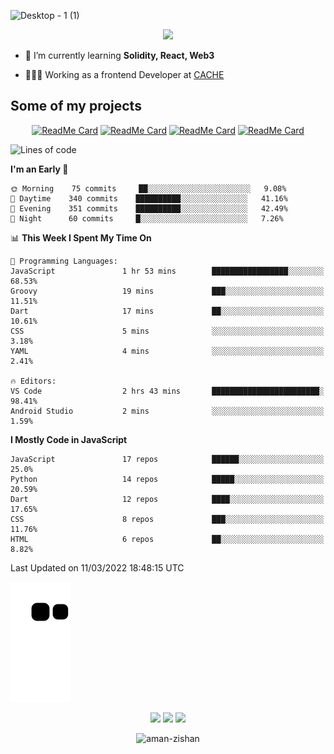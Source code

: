 


<!--
**Aman-zishan/Aman-zishan** is a ✨ _special_ ✨ repository because its `README.md` (this file) appears on your GitHub profile.-->


![Desktop - 1 (1)](https://user-images.githubusercontent.com/55238388/120219106-52faa280-c258-11eb-881b-f68df4583350.png)

<!--
<p align="center"> <a href="https://github.com/ryo-ma/github-profile-trophy"><img src="https://github-profile-trophy.vercel.app/?username=aman-zishan" alt="aman-zishan" /></a> </p> -->

<div align="center">
  
![](https://github-readme-stats.vercel.app/api?username=Aman-zishan&count_private=true&theme=dark&show_icons=true&include_all_commits=true)

</div>


- 🌱 I’m currently learning **Solidity, React, Web3**

- 👩🏻‍💻 Working as a frontend Developer at [CACHE](https://www.cache.gold)


## Some of my projects

<div align="center">

[![ReadMe Card](https://github-readme-stats.vercel.app/api/pin/?username=Aman-zishan&repo=textextractor2.0&theme=dark)](https://github.com/Aman-zishan/textextractor2.0)
[![ReadMe Card](https://github-readme-stats.vercel.app/api/pin/?username=Aman-zishan&repo=DocScanner&theme=dark)](https://github.com/Aman-zishan/DocScanner)
[![ReadMe Card](https://github-readme-stats.vercel.app/api/pin/?username=Aman-zishan&repo=textextractor&theme=dark)](https://github.com/Aman-zishan/textextractor)
[![ReadMe Card](https://github-readme-stats.vercel.app/api/pin/?username=Aman-zishan&repo=palliative-care-clinic&theme=dark)](https://github.com/Aman-zishan/palliative-care-clinic)

</div>

<!--START_SECTION:waka-->
![Lines of code](https://img.shields.io/badge/From%20Hello%20World%20I%27ve%20Written-2%20Million%20lines%20of%20code-blue)

**I'm an Early 🐤** 

```text
🌞 Morning    75 commits     ██░░░░░░░░░░░░░░░░░░░░░░░   9.08% 
🌆 Daytime    340 commits    ██████████░░░░░░░░░░░░░░░   41.16% 
🌃 Evening    351 commits    ██████████░░░░░░░░░░░░░░░   42.49% 
🌙 Night      60 commits     █░░░░░░░░░░░░░░░░░░░░░░░░   7.26%

```


📊 **This Week I Spent My Time On** 

```text
💬 Programming Languages: 
JavaScript               1 hr 53 mins        █████████████████░░░░░░░░   68.53% 
Groovy                   19 mins             ███░░░░░░░░░░░░░░░░░░░░░░   11.51% 
Dart                     17 mins             ██░░░░░░░░░░░░░░░░░░░░░░░   10.61% 
CSS                      5 mins              ░░░░░░░░░░░░░░░░░░░░░░░░░   3.18% 
YAML                     4 mins              ░░░░░░░░░░░░░░░░░░░░░░░░░   2.41%

🔥 Editors: 
VS Code                  2 hrs 43 mins       ████████████████████████░   98.41% 
Android Studio           2 mins              ░░░░░░░░░░░░░░░░░░░░░░░░░   1.59%

```

**I Mostly Code in JavaScript** 

```text
JavaScript               17 repos            ██████░░░░░░░░░░░░░░░░░░░   25.0% 
Python                   14 repos            █████░░░░░░░░░░░░░░░░░░░░   20.59% 
Dart                     12 repos            ████░░░░░░░░░░░░░░░░░░░░░   17.65% 
CSS                      8 repos             ███░░░░░░░░░░░░░░░░░░░░░░   11.76% 
HTML                     6 repos             ██░░░░░░░░░░░░░░░░░░░░░░░   8.82%

```



 Last Updated on 11/03/2022 18:48:15 UTC
<!--END_SECTION:waka-->



  <p align="center">
  
  ![github contribution grid snake animation](https://raw.githubusercontent.com/Aman-zishan/Aman-zishan/output/github-snake.svg)

  <p align="center">
    <a href="https://www.linkedin.com/in/aman-zishan/" alt="Linkedin"><img src="https://user-images.githubusercontent.com/55238388/120218464-65c0a780-c257-11eb-9b12-3c14e8278bf5.png"></a>
    <a href="mailto:amanzishan.az@gmail.com" alt="Contact me"><img src="https://user-images.githubusercontent.com/55238388/120218600-9d2f5400-c257-11eb-93d6-92740f5ca780.png"></a>
    <a href="https://youtube.com/channel/UCIe6F1qZLZp1ON84Mv6XHSQ" alt="My site"><img src="https://user-images.githubusercontent.com/55238388/120218709-c8b23e80-c257-11eb-823d-b7260f89374e.png"></a>
  </p>
</p>

<p align="center"> <img src="https://komarev.com/ghpvc/?username=aman-zishan&label=Profile%20views&color=0e75b6&style=flat" alt="aman-zishan" /> </p>








